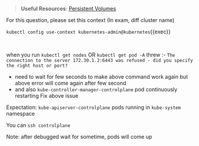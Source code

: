 
> <strong>Useful Resources</strong>: [Persistent Volumes](https://kubernetes.io/docs/concepts/storage/persistent-volumes/)

For this question, please set this context (In exam, diff cluster name)

`kubectl config use-context kubernetes-admin@kubernetes`{{exec}}

<br>

when you run `kubectl get nodes` OR `kubectl get pod -A` threw :-
`The connection to the server 172.30.1.2:6443 was refused - did you specify the right host or port?`
* need to wait for few seconds to make above command work again but above error will come again after few second
* and also `kube-controller-manager-controlplane` pod continuously restarting
Fix above issue

Expectation: `kube-apiserver-controlplane` pods running in `kube-system` namespace 

You can `ssh controlplane`

Note: after debugged wait for sometime, pods will come up